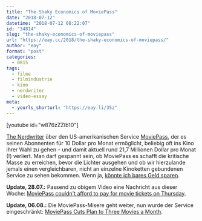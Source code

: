 ```yaml
---
title: "The Shaky Economics of MoviePass"
date: "2018-07-12"
datetime: "2018-07-12 08:22:07"
id: "34814"
slug: "the-shaky-economics-of-moviepass"
url: "https://eay.cc/2018/the-shaky-economics-of-moviepass/"
author: "eay"
format: "post"
categories:
  - 0815
tags:
  - filme
  - filmindustrie
  - kino
  - nerdwriter
  - video-essay
meta:
  - yourls_shorturl: "https://eay.li/35z"
---
```


\[youtube id="w876zZZIb10"\]

[The Nerdwriter](https://www.youtube.com/user/Nerdwriter1) über den US-amerikanischen Service [MoviePass](https://en.wikipedia.org/wiki/MoviePass), der es seinen Abonnenten für 10 Dollar pro Monat ermöglicht, beliebig oft ins Kino ihrer Wahl zu gehen – und damit aktuell rund 21,7 Millionen Dollar pro Monat (!) verliert. Man darf gespannt sein, ob MoviePass es schafft die kritische Masse zu erreichen, bevor die Lichter ausgehen und ob wir hierzulande jemals einen vergleichbaren, nicht an einzelne Kinoketten gebundenen Service zu sehen bekommen. Wenn ja, [könnte ich bares Geld sparen](https://eay.cc/2017/kinostatistik-2017/).

**Update, 28.07.:** Passend zu obigem Video eine Nachricht aus dieser Woche: [MoviePass couldn't afford to pay for movie tickets on Thursday](http://money.cnn.com/2018/07/27/media/moviepass-service-outage/index.html).

**Update, 06.08.:** Die MoviePass-Misere geht weiter, nun wurde der Service eingeschränkt: [MoviePass Cuts Plan to Three Movies a Month](https://www.hollywoodreporter.com/news/moviepass-cuts-pricing-three-movies-a-month-1132347).
